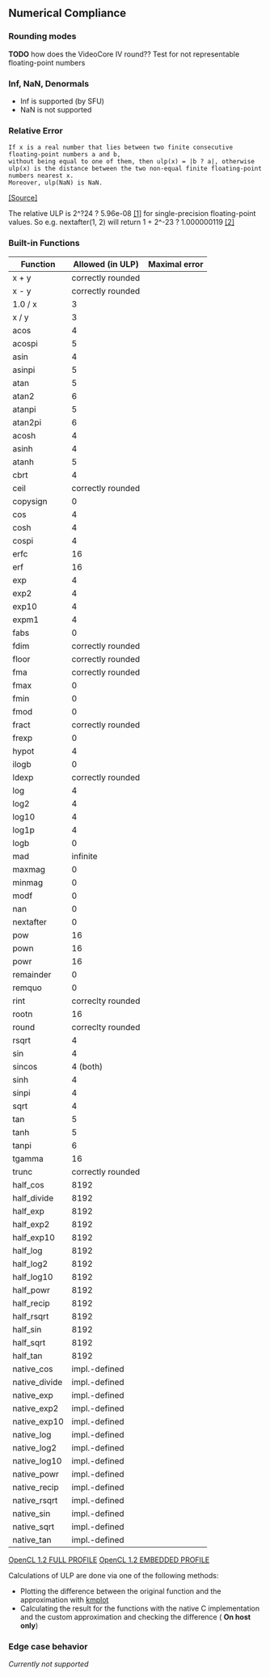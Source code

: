 
## Numerical Compliance


### Rounding modes
**TODO** how does the VideoCore IV round?? Test for not representable floating-point numbers

### Inf, NaN, Denormals
* Inf is supported (by SFU)
* NaN is not supported

### Relative Error

	If x is a real number that lies between two finite consecutive floating-point numbers a and b, 
	without being equal to one of them, then ulp(x) = |b ? a|, otherwise ulp(x) is the distance between the two non-equal finite floating-point numbers nearest x.
	Moreover, ulp(NaN) is NaN.
[[Source]](https://www.khronos.org/registry/OpenCL/specs/opencl-1.2.pdf#page=319)

The relative ULP is 2^?24 ? 5.96e-08 [[1]](https://en.wikipedia.org/wiki/Machine_epsilon) for single-precision floating-point values.
So e.g. nextafter(1, 2) will return 1 + 2^-23 ? 1.000000119 [[2]](https://en.wikipedia.org/wiki/Single-precision_floating-point_format)

### Built-in Functions
| Function	 | Allowed (in ULP) | Maximal error |
|------------|------------------|---------------|
| x + y | correctly rounded |
| x - y | correctly rounded |
| 1.0 / x | 3 |
| x / y | 3 |
| acos | 4 |
| acospi | 5 |
| asin | 4 |
| asinpi | 5 |
| atan | 5 | 
| atan2 | 6 | 
| atanpi | 5 | 
| atan2pi | 6 |
| acosh | 4 |
| asinh | 4 | 
| atanh | 5 | 
| cbrt | 4 |
| ceil | correctly rounded |
| copysign | 0 |
| cos | 4 |
| cosh | 4 |
| cospi | 4 |
| erfc | 16 |
| erf | 16 | 
| exp | 4 |
| exp2 | 4 |
| exp10 | 4 |
| expm1 | 4 |
| fabs | 0 |
| fdim | correctly rounded |
| floor | correctly rounded |
| fma | correctly rounded |
| fmax | 0 |
| fmin | 0 |
| fmod | 0 |
| fract | correctly rounded |
| frexp | 0 |
| hypot | 4 |
| ilogb | 0 |
| ldexp | correctly rounded |
| log | 4 |
| log2 | 4 |
| log10 | 4 |
| log1p | 4 |
| logb | 0 |
| mad | infinite |
| maxmag | 0 |
| minmag | 0 |
| modf | 0 |
| nan | 0 |
| nextafter | 0 |
| pow | 16 |
| pown | 16 |
| powr | 16 |
| remainder | 0 |
| remquo | 0 |
| rint | correclty rounded |
| rootn | 16 |
| round | correclty rounded |
| rsqrt | 4 |
| sin | 4 |
| sincos | 4 (both) |
| sinh | 4 |
| sinpi | 4 |
| sqrt | 4 |
| tan | 5 |
| tanh | 5 |
| tanpi | 6 |
| tgamma | 16 |
| trunc | correctly rounded |
| half_cos | 8192 |
| half_divide | 8192 |
| half_exp | 8192 |
| half_exp2 | 8192 |
| half_exp10 | 8192 |
| half_log | 8192 |
| half_log2 | 8192 |
| half_log10 | 8192 |
| half_powr | 8192 |
| half_recip | 8192 |
| half_rsqrt | 8192 |
| half_sin | 8192 |
| half_sqrt | 8192 |
| half_tan | 8192 |
| native_cos | impl.-defined |
| native_divide | impl.-defined |
| native_exp | impl.-defined |
| native_exp2 | impl.-defined |
| native_exp10 | impl.-defined |
| native_log | impl.-defined |
| native_log2 | impl.-defined |
| native_log10 | impl.-defined |
| native_powr | impl.-defined |
| native_recip | impl.-defined |
| native_rsqrt | impl.-defined |
| native_sin | impl.-defined |
| native_sqrt | impl.-defined |
| native_tan | impl.-defined |

[OpenCL 1.2 FULL PROFILE](https://www.khronos.org/registry/OpenCL/specs/opencl-1.2.pdf#page=320)
[OpenCL 1.2 EMBEDDED PROFILE](https://www.khronos.org/registry/OpenCL/specs/opencl-1.2.pdf#page=346)

Calculations of ULP are done via one of the following methods:
* Plotting the difference between the original function and the approximation with [kmplot](https://edu.kde.org/kmplot/)
* Calculating the result for the functions with the native C implementation and the custom approximation and checking the difference ( **On host only**)

### Edge case behavior

*Currently not supported*
